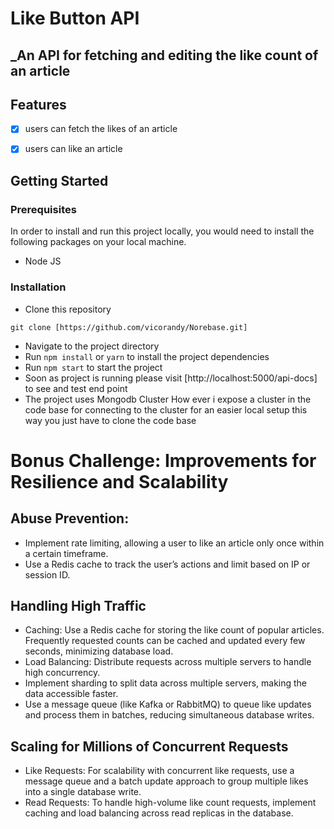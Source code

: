 # Like Button API
## _An API for fetching and editing the like count of an article

## Features

- [x] users can fetch the likes of an article
- [x] users can like an article



## Getting Started

### Prerequisites

In order to install and run this project locally, you would need to install the following packages on your local machine.

- Node JS

### Installation

- Clone this repository

```
git clone [https://github.com/vicorandy/Norebase.git]
```

- Navigate to the project directory
- Run `npm install` or `yarn` to install the project dependencies
- Run `npm start` to start the project
- Soon as project is running please visit [http://localhost:5000/api-docs] to see and test end point
- The project uses Mongodb Cluster How ever i expose a cluster in the code base for connecting to the   cluster for an easier local setup this way you just have to clone the code base

#  Bonus Challenge: Improvements for Resilience and Scalability

## Abuse Prevention:
- Implement rate limiting, allowing a user to like an article only once within a certain timeframe.
- Use a Redis cache to track the user’s actions and limit based on IP or session ID.

## Handling High Traffic
- Caching: Use a Redis cache for storing the like count of popular articles. Frequently requested counts can be cached and updated every few seconds, minimizing database load.
- Load Balancing: Distribute requests across multiple servers to handle high concurrency.
- Implement sharding to split data across multiple servers, making the data accessible faster.
- Use a message queue (like Kafka or RabbitMQ) to queue like updates and process them in batches, reducing simultaneous database writes.

## Scaling for Millions of Concurrent Requests
- Like Requests: For scalability with concurrent like requests, use a message queue and a batch update approach to group multiple likes into a single database write.
- Read Requests: To handle high-volume like count requests, implement caching and load balancing across read replicas in the database.
